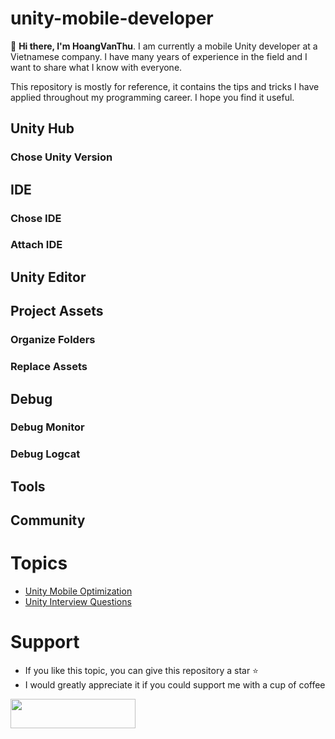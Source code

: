 # unity-mobile-developer
👋 **Hi there, I'm HoangVanThu**. I am currently a mobile Unity developer at a Vietnamese company. I have many years of experience in the field and I want to share what I know with everyone. 

This repository is mostly for reference, it contains the tips and tricks I have applied throughout my programming career. I hope you find it useful.

## Unity Hub
### Chose Unity Version

## IDE
### Chose IDE

### Attach IDE

## Unity Editor

## Project Assets

### Organize Folders

### Replace Assets

## Debug
### Debug Monitor

### Debug Logcat

## Tools

## Community

# Topics
- [Unity Mobile Optimization](https://github.com/GuardianOfGods/unity-interview-questions)
- [Unity Interview Questions](https://github.com/GuardianOfGods/unity-interview-questions)

# Support
- If you like this topic, you can give this repository a star ⭐
- I would greatly appreciate it if you could support me with a cup of coffee
<a href="https://www.buymeacoffee.com/HoangVanThu">
  <img src="https://www.the3rdsequence.com/texturedb/images/donate/buymeacoffee.svg" width="200" height="47"/>
</a>
